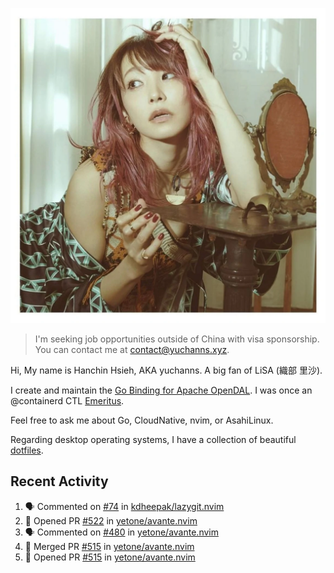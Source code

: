 <p align="center">
  <img src="./assets/LiSA2.webp" width=550 />
</p>

> I'm seeking job opportunities outside of China with visa sponsorship. You can contact me at contact@yuchanns.xyz.

Hi, My name is Hanchin Hsieh, AKA yuchanns. A big fan of LiSA (織部 里沙).

I create and maintain the [Go Binding for Apache OpenDAL](https://github.com/apache/opendal/tree/main/bindings/go). I was once an @containerd CTL [Emeritus](https://github.com/containerd/nerdctl/pull/3067).

Feel free to ask me about Go, CloudNative, nvim, or AsahiLinux.

Regarding desktop operating systems, I have a collection of beautiful [dotfiles](https://github.com/yuchanns/dotfiles).

## Recent Activity

<!--START_SECTION:activity-->
1. 🗣 Commented on [#74](https://github.com/kdheepak/lazygit.nvim/issues/74#issuecomment-2330432235) in [kdheepak/lazygit.nvim](https://github.com/kdheepak/lazygit.nvim)
2. 💪 Opened PR [#522](https://github.com/yetone/avante.nvim/pull/522) in [yetone/avante.nvim](https://github.com/yetone/avante.nvim)
3. 🗣 Commented on [#480](https://github.com/yetone/avante.nvim/issues/480#issuecomment-2328367402) in [yetone/avante.nvim](https://github.com/yetone/avante.nvim)
4. 🎉 Merged PR [#515](https://github.com/yetone/avante.nvim/pull/515) in [yetone/avante.nvim](https://github.com/yetone/avante.nvim)
5. 💪 Opened PR [#515](https://github.com/yetone/avante.nvim/pull/515) in [yetone/avante.nvim](https://github.com/yetone/avante.nvim)
<!--END_SECTION:activity-->

